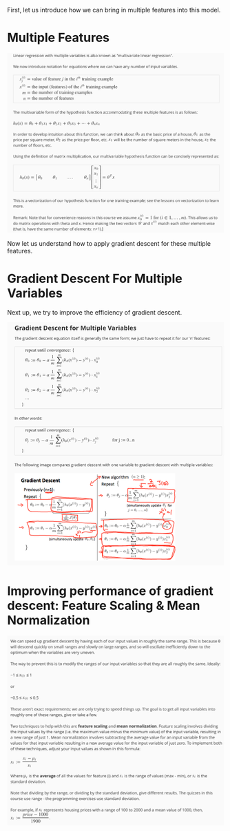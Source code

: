First, let us introduce how we can bring in multiple features into this model.

# Multiple Features

<img src="https://github.com/pritishmishra/takeaways/blob/master/images/img29.png">

Now let us understand how to apply gradient descent for these multiple features.

# Gradient Descent For Multiple Variables

Next up, we try to improve the efficiency of gradient descent.

<img src="https://github.com/pritishmishra/takeaways/blob/master/images/img30.png">

# Improving performance of gradient descent: Feature Scaling & Mean Normalization

<img src="https://github.com/pritishmishra/takeaways/blob/master/images/img31.png">
